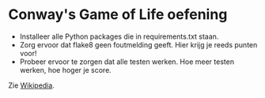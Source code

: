 # Conway's Game of Life oefening

- Installeer alle Python packages die in requirements.txt staan.
- Zorg ervoor dat flake8 geen foutmelding geeft. Hier krijg je reeds
  punten voor!
- Probeer ervoor te zorgen dat alle testen werken. Hoe meer testen werken, hoe
  hoger je score.


Zie [Wikipedia](https://en.wikipedia.org/wiki/Conway%27s_Game_of_Life).